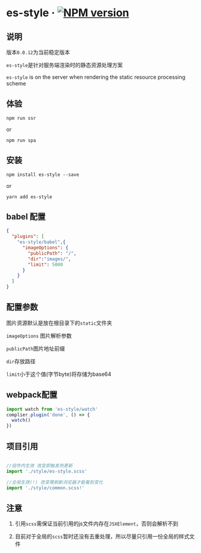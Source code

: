 # es-style &middot; [![NPM version](https://img.shields.io/npm/v/es-style.svg)](https://www.npmjs.com/package/es-style)

## 说明

版本`0.0.12`为当前稳定版本

`es-style`是针对服务端渲染时的静态资源处理方案

`es-style` is on the server when rendering the static resource processing scheme

## 体验

```shell
npm run ssr
```

or
```shell
npm run spa
```

## 安装

```shell
npm install es-style --save
```

or

```shell
yarn add es-style
```

## babel 配置
```json
{
  "plugins": [
    "es-style/babel",{
      "imageOptions": {
        "publicPath": "/",
        "dir":"images/",
        "limit": 5000
      }
    }
  ]
}
```

## 配置参数

图片资源默认是放在根目录下的`static`文件夹

`imageOptions` 图片解析参数

`publicPath`图片地址前缀

`dir`存放路径

`limit`小于这个值(字节byte)将存储为base64


## webpack配置
```js
import watch from 'es-style/watch'
complier.plugin('done', () => {  
  watch()
})
```

## 项目引用
```js

//组件内生效 改变即触发热更新
import './style/es-style.scss'

//全局生效(!) 改变需刷新浏览器才能看到变化
import './style/common.scss!'
```

## 注意

1. 引用`scss`需保证当前引用的js文件内存在`JSXElement`，否则会解析不到

2. 目前对于全局的`scss`暂时还没有去重处理，所以尽量只引用一份全局的样式文件
